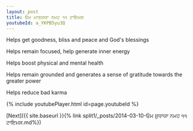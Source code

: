 ```yaml
---
layout: post
title: ਓਮ ਮਾਨ੍ਯਯਾ ਨਮਹ ੧੧ ਟਾਇਮਸ
youtubeId: a_YKPB5yu3Q
---
```

 
 
Helps get goodness, bliss and peace and God's blessings
 
Helps remain focused, help generate inner energy 
 
Helps boost physical and mental health 
 
Helps remain grounded and generates a sense of gratitude towards the greater power 
 
Helps reduce bad karma
 
 
 
 


{% include youtubePlayer.html id=page.youtubeId %}
 
[Next]({{ site.baseurl }}{% link  split1/_posts/2014-03-10-ਓਮ ਸ਼ੁਧਾਯਾ ਨਮਹ ੧੧ ਟਾਇਮਸ.md%})
 

